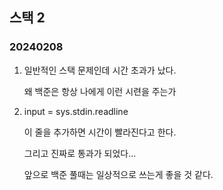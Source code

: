 ## 스택 2
### 20240208

1. 일반적인 스택 문제인데 시간 초과가 났다.

    왜 백준은 항상 나에게 이런 시련을 주는가

2. input = sys.stdin.readline

    이 줄을 추가하면 시간이 빨라진다고 한다.

    그리고 진짜로 통과가 되었다...

    앞으로 백준 풀때는 일상적으로 쓰는게 좋을 것 같다.